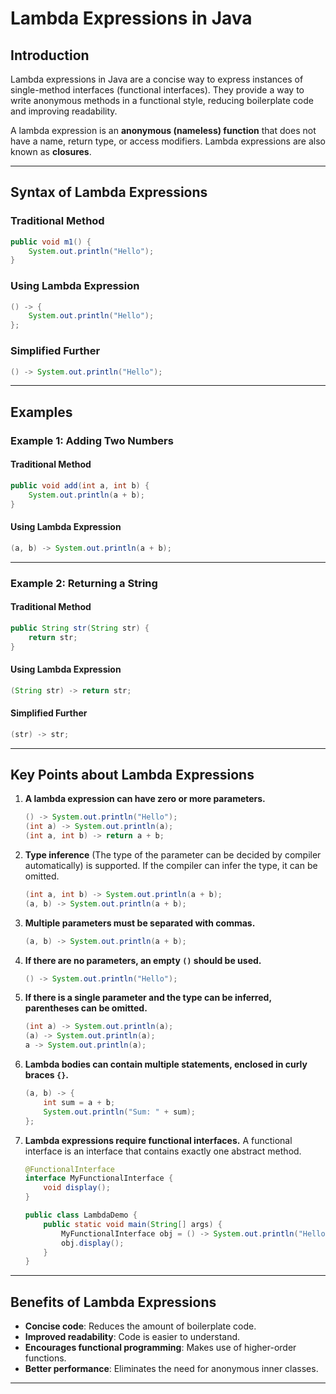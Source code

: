 # Lambda Expressions in Java

## Introduction

Lambda expressions in Java are a concise way to express instances of single-method interfaces (functional interfaces). They provide a way to write anonymous methods in a functional style, reducing boilerplate code and improving readability.

A lambda expression is an **anonymous (nameless) function** that does not have a name, return type, or access modifiers. Lambda expressions are also known as **closures**.

---

## Syntax of Lambda Expressions

### Traditional Method

```java
public void m1() {
    System.out.println("Hello");
}
```

### Using Lambda Expression

```java
() -> {
    System.out.println("Hello");
};
```

### Simplified Further

```java
() -> System.out.println("Hello");
```

---

## Examples

### Example 1: Adding Two Numbers

#### Traditional Method

```java
public void add(int a, int b) {
    System.out.println(a + b);
}
```

#### Using Lambda Expression

```java
(a, b) -> System.out.println(a + b);
```

---

### Example 2: Returning a String

#### Traditional Method

```java
public String str(String str) {
    return str;
}
```

#### Using Lambda Expression

```java
(String str) -> return str;
```

#### Simplified Further

```java
(str) -> str;
```

---

## Key Points about Lambda Expressions

1. **A lambda expression can have zero or more parameters.**

   ```java
   () -> System.out.println("Hello");
   (int a) -> System.out.println(a);
   (int a, int b) -> return a + b;
   ```

2. **Type inference** (The type of the parameter can be decided by compiler automatically) is supported. If the compiler can infer the type, it can be omitted.

   ```java
   (int a, int b) -> System.out.println(a + b);
   (a, b) -> System.out.println(a + b);
   ```

3. **Multiple parameters must be separated with commas.**

   ```java
   (a, b) -> System.out.println(a + b);
   ```

4. **If there are no parameters, an empty ****************************************`()`**************************************** should be used.**

   ```java
   () -> System.out.println("Hello");
   ```

5. **If there is a single parameter and the type can be inferred, parentheses can be omitted.**

   ```java
   (int a) -> System.out.println(a);
   (a) -> System.out.println(a);
   a -> System.out.println(a);
   ```

6. **Lambda bodies can contain multiple statements, enclosed in curly braces ****************************************`{}`****************************************.**

   ```java
   (a, b) -> {
       int sum = a + b;
       System.out.println("Sum: " + sum);
   };
   ```

7. **Lambda expressions require functional interfaces.**
   A functional interface is an interface that contains exactly one abstract method.

   ```java
   @FunctionalInterface
   interface MyFunctionalInterface {
       void display();
   }

   public class LambdaDemo {
       public static void main(String[] args) {
           MyFunctionalInterface obj = () -> System.out.println("Hello, Lambda!");
           obj.display();
       }
   }
   ```

---

## Benefits of Lambda Expressions

- **Concise code**: Reduces the amount of boilerplate code.
- **Improved readability**: Code is easier to understand.
- **Encourages functional programming**: Makes use of higher-order functions.
- **Better performance**: Eliminates the need for anonymous inner classes.

---
